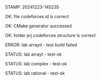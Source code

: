 STAMP: 20241223-145235
OK: file codeforces.id is correct
OK: CMake generator successed
OK: folder prj.codeforces structure is correct
ERROR: lab arrayd - test build failed
STATUS: lab arrayt - test-ok
STATUS: lab complex - test-ok
STATUS: lab rational - test-ok
